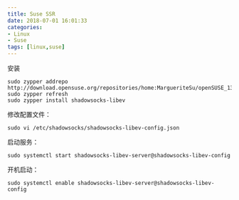 ```yaml
---
title: Suse SSR
date: 2018-07-01 16:01:33
categories: 
- Linux 
- Suse
tags: [linux,suse]
---
```


<meta name="referrer" content="no-referrer" />


安装

```
sudo zypper addrepo http://download.opensuse.org/repositories/home:MargueriteSu/openSUSE_13.1/home:MargueriteSu.repo
sudo zypper refresh
sudo zypper install shadowsocks-libev
```

修改配置文件：

```
sudo vi /etc/shadowsocks/shadowsocks-libev-config.json
```

启动服务：

```
sudo systemctl start shadowsocks-libev-server@shadowsocks-libev-config
```

开机启动：

```
sudo systemctl enable shadowsocks-libev-server@shadowsocks-libev-config
```